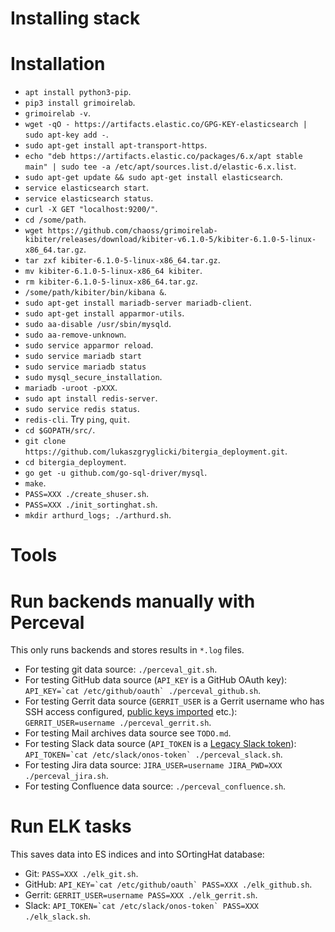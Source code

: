 # Installing stack

# Installation

- `apt install python3-pip`.
- `pip3 install grimoirelab`.
- `grimoirelab -v`.
- `wget -qO - https://artifacts.elastic.co/GPG-KEY-elasticsearch | sudo apt-key add -`.
- `sudo apt-get install apt-transport-https`.
- `echo "deb https://artifacts.elastic.co/packages/6.x/apt stable main" | sudo tee -a /etc/apt/sources.list.d/elastic-6.x.list`.
- `sudo apt-get update && sudo apt-get install elasticsearch`.
- `service elasticsearch start`.
- `service elasticsearch status`.
- `curl -X GET "localhost:9200/"`.
- `cd /some/path`.
- `wget https://github.com/chaoss/grimoirelab-kibiter/releases/download/kibiter-v6.1.0-5/kibiter-6.1.0-5-linux-x86_64.tar.gz`.
- `tar zxf kibiter-6.1.0-5-linux-x86_64.tar.gz`.
- `mv kibiter-6.1.0-5-linux-x86_64 kibiter`.
- `rm kibiter-6.1.0-5-linux-x86_64.tar.gz`.
- `/some/path/kibiter/bin/kibana &`.
- `sudo apt-get install mariadb-server mariadb-client`.
- `sudo apt-get install apparmor-utils`.
- `sudo aa-disable /usr/sbin/mysqld`.
- `sudo aa-remove-unknown`.
- `sudo service apparmor reload`.
- `sudo service mariadb start`
- `sudo service mariadb status`
- `sudo mysql_secure_installation`.
- `mariadb -uroot -pXXX`.
- `sudo apt install redis-server`.
- `sudo service redis status`.
- `redis-cli`. Try `ping`, `quit`.
- `cd $GOPATH/src/`.
- `git clone https://github.com/lukaszgryglicki/bitergia_deployment.git`.
- `cd bitergia_deployment`.
- `go get -u github.com/go-sql-driver/mysql`.
- `make`.
- `PASS=XXX ./create_shuser.sh`.
- `PASS=XXX ./init_sortinghat.sh`.
- `mkdir arthurd_logs; ./arthurd.sh`.

# Tools

# Run backends manually with Perceval

This only runs backends and stores results in `*.log` files.

- For testing git data source: `./perceval_git.sh`.
- For testing GitHub data source (`API_KEY` is a GitHub OAuth key): `` API_KEY=`cat /etc/github/oauth` ./perceval_github.sh ``.
- For testing Gerrit data source (`GERRIT_USER` is a Gerrit username who has SSH access configured, [public keys imported](https://www.tutorialspoint.com/gerrit/gerrit_generate_new_ssh_key.htm) etc.): `GERRIT_USER=username ./perceval_gerrit.sh`.
- For testing Mail archives data source see `TODO.md`.
- For testing Slack data source (`API_TOKEN` is a [Legacy Slack token](https://api.slack.com/custom-integrations/legacy-tokens)): `` API_TOKEN=`cat /etc/slack/onos-token` ./perceval_slack.sh ``.
- For testing Jira data source: `JIRA_USER=username JIRA_PWD=XXX ./perceval_jira.sh`.
- For testing Confluence data source: `./perceval_confluence.sh`.

# Run ELK tasks

This saves data into ES indices and into SOrtingHat database:

- Git: `PASS=XXX ./elk_git.sh`.
- GitHub: `` API_KEY=`cat /etc/github/oauth` PASS=XXX ./elk_github.sh ``.
- Gerrit: `GERRIT_USER=username PASS=XXX ./elk_gerrit.sh`.
- Slack: `` API_TOKEN=`cat /etc/slack/onos-token` PASS=XXX ./elk_slack.sh ``.
